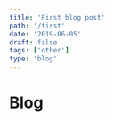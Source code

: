 ```yaml
---
title: 'First blog post'
path: '/first'
date: '2019-06-05'
draft: false
tags: ['other']
type: 'blog'
---
```

# Blog